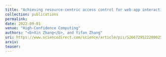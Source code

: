 ```yaml
---
title: "Achieving resource-centric access control for web-app interactions on android"
collection: publications
permalink: 
date: 2022-09-01
venue: "High-Confidence Computing"
authors: "<b>Xin Zhang</b>, and Yifan Zhang"
uri: https://www.sciencedirect.com/science/article/pii/S2667295222000253
arxiv: 
teaser:  
---
```

